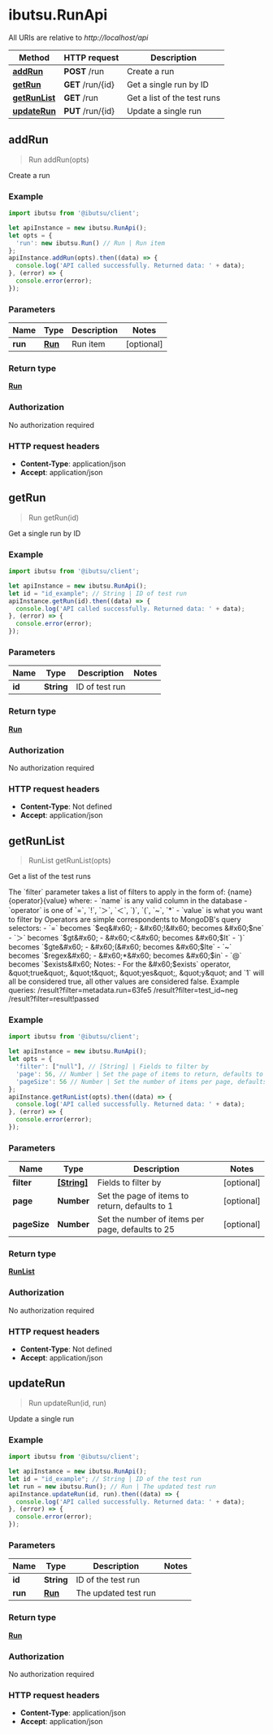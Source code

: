 # ibutsu.RunApi

All URIs are relative to *http://localhost/api*

Method | HTTP request | Description
------------- | ------------- | -------------
[**addRun**](RunApi.md#addRun) | **POST** /run | Create a run
[**getRun**](RunApi.md#getRun) | **GET** /run/{id} | Get a single run by ID
[**getRunList**](RunApi.md#getRunList) | **GET** /run | Get a list of the test runs
[**updateRun**](RunApi.md#updateRun) | **PUT** /run/{id} | Update a single run



## addRun

> Run addRun(opts)

Create a run

### Example

```javascript
import ibutsu from '@ibutsu/client';

let apiInstance = new ibutsu.RunApi();
let opts = {
  'run': new ibutsu.Run() // Run | Run item
};
apiInstance.addRun(opts).then((data) => {
  console.log('API called successfully. Returned data: ' + data);
}, (error) => {
  console.error(error);
});

```

### Parameters


Name | Type | Description  | Notes
------------- | ------------- | ------------- | -------------
 **run** | [**Run**](Run.md)| Run item | [optional] 

### Return type

[**Run**](Run.md)

### Authorization

No authorization required

### HTTP request headers

- **Content-Type**: application/json
- **Accept**: application/json


## getRun

> Run getRun(id)

Get a single run by ID

### Example

```javascript
import ibutsu from '@ibutsu/client';

let apiInstance = new ibutsu.RunApi();
let id = "id_example"; // String | ID of test run
apiInstance.getRun(id).then((data) => {
  console.log('API called successfully. Returned data: ' + data);
}, (error) => {
  console.error(error);
});

```

### Parameters


Name | Type | Description  | Notes
------------- | ------------- | ------------- | -------------
 **id** | **String**| ID of test run | 

### Return type

[**Run**](Run.md)

### Authorization

No authorization required

### HTTP request headers

- **Content-Type**: Not defined
- **Accept**: application/json


## getRunList

> RunList getRunList(opts)

Get a list of the test runs

The &#x60;filter&#x60; parameter takes a list of filters to apply in the form of:       {name}{operator}{value}   where:    - &#x60;name&#x60; is any valid column in the database   - &#x60;operator&#x60; is one of &#x60;&#x3D;&#x60;, &#x60;!&#x60;, &#x60;＞&#x60;, &#x60;＜&#x60;, &#x60;)&#x60;, &#x60;(&#x60;, &#x60;~&#x60;, &#x60;*&#x60;   - &#x60;value&#x60; is what you want to filter by  Operators are simple correspondents to MongoDB&#39;s query selectors:    - &#x60;&#x3D;&#x60; becomes &#x60;$eq&#x60;   - &#x60;!&#x60; becomes &#x60;$ne&#x60;   - &#x60;＞&#x60; becomes &#x60;$gt&#x60;   - &#x60;＜&#x60; becomes &#x60;$lt&#x60;   - &#x60;)&#x60; becomes &#x60;$gte&#x60;   - &#x60;(&#x60; becomes &#x60;$lte&#x60;   - &#x60;~&#x60; becomes &#x60;$regex&#x60;   - &#x60;*&#x60; becomes &#x60;$in&#x60;   - &#x60;@&#x60; becomes &#x60;$exists&#x60;  Notes:  - For the &#x60;$exists&#x60; operator, \&quot;true\&quot;, \&quot;t\&quot;, \&quot;yes\&quot;, \&quot;y\&quot; and &#x60;1&#x60; will all be considered true,   all other values are considered false.  Example queries:       /result?filter&#x3D;metadata.run&#x3D;63fe5     /result?filter&#x3D;test_id~neg     /result?filter&#x3D;result!passed 

### Example

```javascript
import ibutsu from '@ibutsu/client';

let apiInstance = new ibutsu.RunApi();
let opts = {
  'filter': ["null"], // [String] | Fields to filter by
  'page': 56, // Number | Set the page of items to return, defaults to 1
  'pageSize': 56 // Number | Set the number of items per page, defaults to 25
};
apiInstance.getRunList(opts).then((data) => {
  console.log('API called successfully. Returned data: ' + data);
}, (error) => {
  console.error(error);
});

```

### Parameters


Name | Type | Description  | Notes
------------- | ------------- | ------------- | -------------
 **filter** | [**[String]**](String.md)| Fields to filter by | [optional] 
 **page** | **Number**| Set the page of items to return, defaults to 1 | [optional] 
 **pageSize** | **Number**| Set the number of items per page, defaults to 25 | [optional] 

### Return type

[**RunList**](RunList.md)

### Authorization

No authorization required

### HTTP request headers

- **Content-Type**: Not defined
- **Accept**: application/json


## updateRun

> Run updateRun(id, run)

Update a single run

### Example

```javascript
import ibutsu from '@ibutsu/client';

let apiInstance = new ibutsu.RunApi();
let id = "id_example"; // String | ID of the test run
let run = new ibutsu.Run(); // Run | The updated test run
apiInstance.updateRun(id, run).then((data) => {
  console.log('API called successfully. Returned data: ' + data);
}, (error) => {
  console.error(error);
});

```

### Parameters


Name | Type | Description  | Notes
------------- | ------------- | ------------- | -------------
 **id** | **String**| ID of the test run | 
 **run** | [**Run**](Run.md)| The updated test run | 

### Return type

[**Run**](Run.md)

### Authorization

No authorization required

### HTTP request headers

- **Content-Type**: application/json
- **Accept**: application/json

